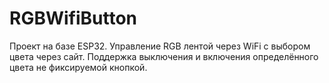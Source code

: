 # RGBWifiButton
Проект на базе ESP32. Управление RGB лентой через WiFi с выбором цвета через сайт. Поддержка выключения и включения определённого цвета не фиксируемой кнопкой.

